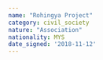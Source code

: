 ```yaml
---
name: "Rohingya Project"
category: civil_society
nature: "Association"
nationality: MYS
date_signed: '2018-11-12'
---
```

    